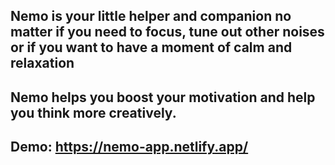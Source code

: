 ## Nemo is your little helper and companion no matter if you need to focus, tune out other noises or if you want to have a moment of calm and relaxation

## Nemo helps you boost your motivation and help you think more creatively.

## Demo: https://nemo-app.netlify.app/
